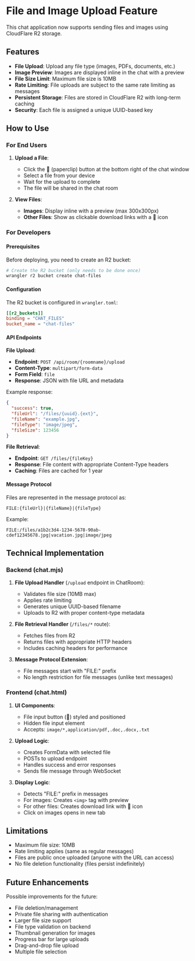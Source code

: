 # File and Image Upload Feature

This chat application now supports sending files and images using CloudFlare R2 storage.

## Features

- **File Upload**: Upload any file type (images, PDFs, documents, etc.)
- **Image Preview**: Images are displayed inline in the chat with a preview
- **File Size Limit**: Maximum file size is 10MB
- **Rate Limiting**: File uploads are subject to the same rate limiting as messages
- **Persistent Storage**: Files are stored in CloudFlare R2 with long-term caching
- **Security**: Each file is assigned a unique UUID-based key

## How to Use

### For End Users

1. **Upload a File**:
   - Click the 📎 (paperclip) button at the bottom right of the chat window
   - Select a file from your device
   - Wait for the upload to complete
   - The file will be shared in the chat room

2. **View Files**:
   - **Images**: Display inline with a preview (max 300x300px)
   - **Other Files**: Show as clickable download links with a 📎 icon

### For Developers

#### Prerequisites

Before deploying, you need to create an R2 bucket:

```bash
# Create the R2 bucket (only needs to be done once)
wrangler r2 bucket create chat-files
```

#### Configuration

The R2 bucket is configured in `wrangler.toml`:

```toml
[[r2_buckets]]
binding = "CHAT_FILES"
bucket_name = "chat-files"
```

#### API Endpoints

**File Upload**:
- **Endpoint**: `POST /api/room/{roomname}/upload`
- **Content-Type**: `multipart/form-data`
- **Form Field**: `file`
- **Response**: JSON with file URL and metadata

Example response:
```json
{
  "success": true,
  "fileUrl": "/files/{uuid}.{ext}",
  "fileName": "example.jpg",
  "fileType": "image/jpeg",
  "fileSize": 123456
}
```

**File Retrieval**:
- **Endpoint**: `GET /files/{fileKey}`
- **Response**: File content with appropriate Content-Type headers
- **Caching**: Files are cached for 1 year

#### Message Protocol

Files are represented in the message protocol as:
```
FILE:{fileUrl}|{fileName}|{fileType}
```

Example:
```
FILE:/files/a1b2c3d4-1234-5678-90ab-cdef12345678.jpg|vacation.jpg|image/jpeg
```

## Technical Implementation

### Backend (chat.mjs)

1. **File Upload Handler** (`/upload` endpoint in ChatRoom):
   - Validates file size (10MB max)
   - Applies rate limiting
   - Generates unique UUID-based filename
   - Uploads to R2 with proper content-type metadata

2. **File Retrieval Handler** (`/files/*` route):
   - Fetches files from R2
   - Returns files with appropriate HTTP headers
   - Includes caching headers for performance

3. **Message Protocol Extension**:
   - File messages start with "FILE:" prefix
   - No length restriction for file messages (unlike text messages)

### Frontend (chat.html)

1. **UI Components**:
   - File input button (📎) styled and positioned
   - Hidden file input element
   - Accepts: `image/*,application/pdf,.doc,.docx,.txt`

2. **Upload Logic**:
   - Creates FormData with selected file
   - POSTs to upload endpoint
   - Handles success and error responses
   - Sends file message through WebSocket

3. **Display Logic**:
   - Detects "FILE:" prefix in messages
   - For images: Creates `<img>` tag with preview
   - For other files: Creates download link with 📎 icon
   - Click on images opens in new tab

## Limitations

- Maximum file size: 10MB
- Rate limiting applies (same as regular messages)
- Files are public once uploaded (anyone with the URL can access)
- No file deletion functionality (files persist indefinitely)

## Future Enhancements

Possible improvements for the future:
- File deletion/management
- Private file sharing with authentication
- Larger file size support
- File type validation on backend
- Thumbnail generation for images
- Progress bar for large uploads
- Drag-and-drop file upload
- Multiple file selection
